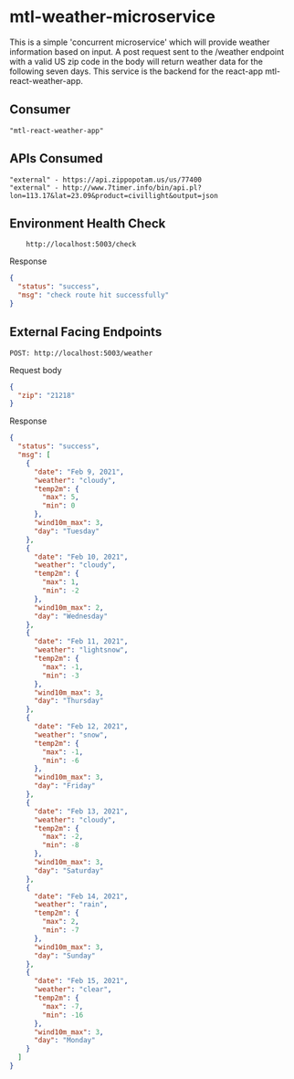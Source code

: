 # mtl-weather-microservice

This is a simple 'concurrent microservice' which will provide weather information based on input. A post request sent to the /weather endpoint with a valid US zip code in the body will return weather data for the following seven days. This service is the backend for the react-app mtl-react-weather-app.

## Consumer

    "mtl-react-weather-app"

## APIs Consumed

    "external" - https://api.zippopotam.us/us/77400
    "external" - http://www.7timer.info/bin/api.pl?lon=113.17&lat=23.09&product=civillight&output=json

## Environment Health Check

```
    http://localhost:5003/check
```

Response

```json
{
  "status": "success",
  "msg": "check route hit successfully"
}
```

## External Facing Endpoints

```
POST: http://localhost:5003/weather
```

Request body

```json
{
  "zip": "21218"
}
```

Response

```json
{
  "status": "success",
  "msg": [
    {
      "date": "Feb 9, 2021",
      "weather": "cloudy",
      "temp2m": {
        "max": 5,
        "min": 0
      },
      "wind10m_max": 3,
      "day": "Tuesday"
    },
    {
      "date": "Feb 10, 2021",
      "weather": "cloudy",
      "temp2m": {
        "max": 1,
        "min": -2
      },
      "wind10m_max": 2,
      "day": "Wednesday"
    },
    {
      "date": "Feb 11, 2021",
      "weather": "lightsnow",
      "temp2m": {
        "max": -1,
        "min": -3
      },
      "wind10m_max": 3,
      "day": "Thursday"
    },
    {
      "date": "Feb 12, 2021",
      "weather": "snow",
      "temp2m": {
        "max": -1,
        "min": -6
      },
      "wind10m_max": 3,
      "day": "Friday"
    },
    {
      "date": "Feb 13, 2021",
      "weather": "cloudy",
      "temp2m": {
        "max": -2,
        "min": -8
      },
      "wind10m_max": 3,
      "day": "Saturday"
    },
    {
      "date": "Feb 14, 2021",
      "weather": "rain",
      "temp2m": {
        "max": 2,
        "min": -7
      },
      "wind10m_max": 3,
      "day": "Sunday"
    },
    {
      "date": "Feb 15, 2021",
      "weather": "clear",
      "temp2m": {
        "max": -7,
        "min": -16
      },
      "wind10m_max": 3,
      "day": "Monday"
    }
  ]
}
```
